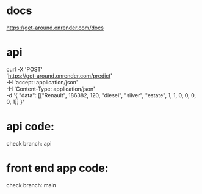 # docs
https://get-around.onrender.com/docs

# api
 curl -X 'POST' \
   'https://get-around.onrender.com/predict' \
   -H 'accept: application/json' \
   -H 'Content-Type: application/json' \
   -d '{
   "data": [["Renault", 186382, 120, "diesel", "silver", "estate", 1, 1, 0, 0, 0, 0, 1]]
 }'

 # api code:
 check branch: api

 # front end app code:
 check branch: main
